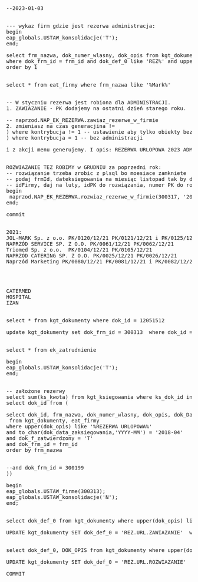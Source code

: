 <pre>




--2023-01-03


--- wykaz firm gdzie jest rezerwa administracja:
begin
eap_globals.USTAW_konsolidacje('T');
end;

select frm_nazwa, dok_numer_wlasny, dok_opis from kgt_dokumenty, eat_firmy 
where dok_frm_id = frm_id and dok_def_0 like 'REZ%' and upper(dok_opis) like '%ADMIN%' and to_char(dok_Data_zaksiegowania,'YYYY-MM') = '2021-12'
order by 1


select * from eat_firmy where frm_nazwa like '%Mark%'


-- W styczniu rezerwa jest robiona dla ADMINISTRACJI. 
1. ZAWIAZANIE - PK dodajemy na ostatni dzień starego roku. 

-- naprzod.NAP_EK_REZERWA.zawiaz_rezerwe_w_firmie
2. zmieniasz na czas generacjina != 
) where kontrybucja != 1 -- ustawienie aby tylko obiekty bez administracji
) where kontrybucja = 1 -- bez administracji 

i z akcji menu generujemy. I opis: REZERWA URLOPOWA 2023 ADMINISTRACJA


ROZWIAZANIE TEZ ROBIMY w GRUDNIU za poprzedni rok: 
-- rozwiązanie trzeba zrobic z plsql bo moesiace zamkniete 
-- podaj frmId, dateksiegowania na miesiąc listopad tak by dokument zaksiegował sie w grudniu
-- idFirmy, daj na luty, idPK do rozwiązania, numer PK do rozwiązania
begin
 naprzod.NAP_EK_REZERWA.rozwiaz_rezerwe_w_firmie(300317, '2022-11-30', 12051328, 'PK/0105/12/21' ); 
end;

commit


2021:
JOL-MARK Sp. z o.o. PK/0120/12/21 PK/0121/12/21 i PK/0125/12/21 dla POSTĘP Sp. z o.o
NAPRZÓD SERVICE SP. Z O.O. PK/0061/12/21 PK/0062/12/21
Triomed Sp. z o.o.  PK/0104/12/21 PK/0105/12/21
NAPRZÓD CATERING SP. Z O.O. PK/0025/12/21 PK/0026/12/21
Naprzód Marketing PK/0080/12/21 PK/0081/12/21 i PK/0082/12/21 dla VENDI CLEANING SP. Z O.O. i PK/0083/12/21 dla Vendi Marketing Sp. z o.o.

 


CATERMED
HOSPITAL
IZAN


select * from kgt_dokumenty where dok_id = 12051512

update kgt_dokumenty set dok_frm_id = 300313  where dok_id = 12051512


select * from ek_zatrudnienie 

begin
eap_globals.USTAW_konsolidacje('T');
end;


-- założone rezerwy
select sum(ks_kwota) from kgt_ksiegowania where ks_dok_id in (
select dok_id from (

select dok_id, frm_nazwa, dok_numer_wlasny, dok_opis, dok_Data_zaksiegowania, dok_f_zatwierdzony 
 from kgt_dokumenty, eat_firmy
where upper(dok_opis) like '%REZERWA URLOPOWA%'
and to_char(dok_data_zaksiegowania,'YYYY-MM') = '2018-04'
and dok_f_zatwierdzony = 'T'
and dok_frm_id = frm_id
order by frm_nazwa


--and dok_frm_id = 300199
)) 

begin
eap_globals.USTAW_firme(300313);
eap_globals.USTAW_konsolidacje('N');
end;


select dok_def_0 from kgt_dokumenty where upper(dok_opis) like '%REZERWA URLOPOWA%'

UPDATE kgt_dokumenty SET dok_def_0 = 'REZ.URL.ZAWIAZANIE'  where upper(dok_opis) like '%REZERWA URLOPOWA%'


select dok_def_0, DOK_OPIS from kgt_dokumenty where upper(dok_opis) like '%ROZLICZENIE REZERWY%'

UPDATE kgt_dokumenty SET dok_def_0 = 'REZ.URL.ROZWIAZANIE'  where upper(dok_opis) like '%ROZLICZENIE REZERWY%'

COMMIT


</pre>
